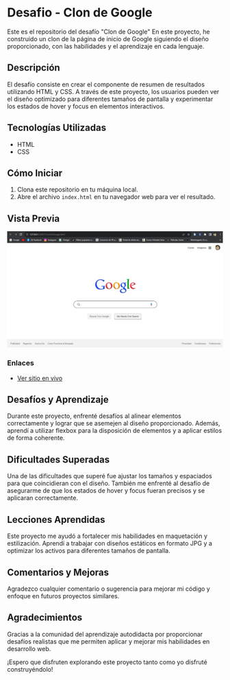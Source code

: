 # Desafio - Clon de Google

Este es el repositorio del desafío "Clon de Google"  En este proyecto, he construido un clon de la página de inicio de Google siguiendo el diseño proporcionado, con las habilidades y el aprendizaje en cada lenguaje.

## Descripción

El desafío consiste en crear el componente de resumen de resultados utilizando HTML y CSS. A través de este proyecto, los usuarios pueden ver el diseño optimizado para diferentes tamaños de pantalla y experimentar los estados de hover y focus en elementos interactivos.

## Tecnologías Utilizadas

- HTML
- CSS

## Cómo Iniciar

1. Clona este repositorio en tu máquina local.
2. Abre el archivo `index.html` en tu navegador web para ver el resultado.

## Vista Previa

![Vista previa del diseño](./Clon-Google.png)

### Enlaces

- [Ver sitio en vivo](https://cristianaguilar-dev.github.io/Clon-Google-Pagina-Inicio/)

## Desafíos y Aprendizaje

Durante este proyecto, enfrenté desafíos al alinear elementos correctamente y lograr que se asemejen al diseño proporcionado. Además, aprendí a utilizar flexbox para la disposición de elementos y a aplicar estilos de forma coherente.

## Dificultades Superadas

Una de las dificultades que superé fue ajustar los tamaños y espaciados para que coincidieran con el diseño. También me enfrenté al desafío de asegurarme de que los estados de hover y focus fueran precisos y se aplicaran correctamente.

## Lecciones Aprendidas

Este proyecto me ayudó a fortalecer mis habilidades en maquetación y estilización. Aprendí a trabajar con diseños estáticos en formato JPG y a optimizar los activos para diferentes tamaños de pantalla.

## Comentarios y Mejoras

Agradezco cualquier comentario o sugerencia para mejorar mi código y enfoque en futuros proyectos similares.

## Agradecimientos

Gracias a la comunidad del aprendizaje autodidacta por proporcionar desafíos realistas que me permiten aplicar y mejorar mis habilidades en desarrollo web.

¡Espero que disfruten explorando este proyecto tanto como yo disfruté construyéndolo!
